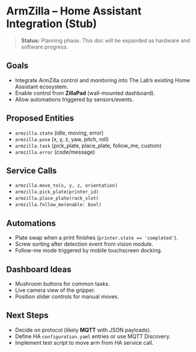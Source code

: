 # ArmZilla – Home Assistant Integration (Stub)

> **Status:** Planning phase. This doc will be expanded as hardware and software progress.

## Goals
- Integrate ArmZilla control and monitoring into The Lab’s existing Home Assistant ecosystem.
- Enable control from **ZillaPad** (wall-mounted dashboard).
- Allow automations triggered by sensors/events.

## Proposed Entities
- `armzilla.state` (idle, moving, error)
- `armzilla.pose` (x, y, z, yaw, pitch, roll)
- `armzilla.task` (pick_plate, place_plate, follow_me, custom)
- `armzilla.error` (code/message)

## Service Calls
- `armzilla.move_to(x, y, z, orientation)`
- `armzilla.pick_plate(printer_id)`
- `armzilla.place_plate(rack_slot)`
- `armzilla.follow_me(enable: bool)`

## Automations
- Plate swap when a print finishes (`printer.state == 'completed'`).
- Screw sorting after detection event from vision module.
- Follow-me mode triggered by mobile touchscreen docking.

## Dashboard Ideas
- Mushroom buttons for common tasks.
- Live camera view of the gripper.
- Position slider controls for manual moves.

## Next Steps
- Decide on protocol (likely **MQTT** with JSON payloads).
- Define HA `configuration.yaml` entries or use MQTT Discovery.
- Implement test script to move arm from HA service call.
